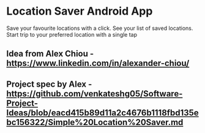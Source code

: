 # Location Saver Android App
Save your favourite locations with a click. 
See your list of saved locations.
Start trip to your preferred location with a single tap

## Idea from Alex Chiou - https://www.linkedin.com/in/alexander-chiou/
## Project spec by Alex - https://github.com/venkateshg05/Software-Project-Ideas/blob/eacd415b89d11a2c4676b1118fbd135ebc156322/Simple%20Location%20Saver.md
